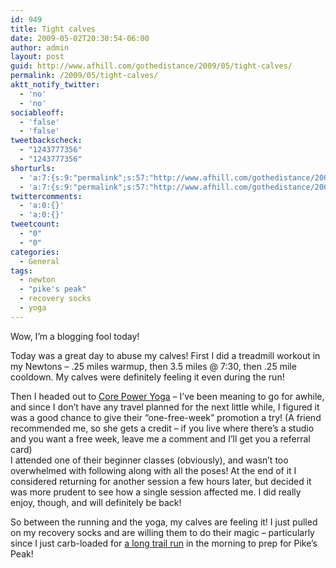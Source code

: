 ```yaml
---
id: 949
title: Tight calves
date: 2009-05-02T20:30:54-06:00
author: admin
layout: post
guid: http://www.afhill.com/gothedistance/2009/05/tight-calves/
permalink: /2009/05/tight-calves/
aktt_notify_twitter:
  - 'no'
  - 'no'
sociableoff:
  - 'false'
  - 'false'
tweetbackscheck:
  - "1243777356"
  - "1243777356"
shorturls:
  - 'a:7:{s:9:"permalink";s:57:"http://www.afhill.com/gothedistance/2009/05/tight-calves/";s:7:"tinyurl";s:25:"http://tinyurl.com/q8hp3y";s:4:"isgd";s:17:"http://is.gd/znYv";s:5:"bitly";s:19:"http://bit.ly/HNSZR";s:5:"snipr";s:22:"http://snipr.com/hx5vg";s:5:"snurl";s:22:"http://snurl.com/hx5vg";s:7:"snipurl";s:24:"http://snipurl.com/hx5vg";}'
  - 'a:7:{s:9:"permalink";s:57:"http://www.afhill.com/gothedistance/2009/05/tight-calves/";s:7:"tinyurl";s:25:"http://tinyurl.com/q8hp3y";s:4:"isgd";s:17:"http://is.gd/znYv";s:5:"bitly";s:19:"http://bit.ly/HNSZR";s:5:"snipr";s:22:"http://snipr.com/hx5vg";s:5:"snurl";s:22:"http://snurl.com/hx5vg";s:7:"snipurl";s:24:"http://snipurl.com/hx5vg";}'
twittercomments:
  - 'a:0:{}'
  - 'a:0:{}'
tweetcount:
  - "0"
  - "0"
categories:
  - General
tags:
  - newton
  - "pike's peak"
  - recovery socks
  - yoga
---
```

Wow, I&#8217;m a blogging fool today!

Today was a great day to abuse my calves! First I did a treadmill workout in my Newtons &#8211; .25 miles warmup, then 3.5 miles @ 7:30, then .25 mile cooldown. My calves were definitely feeling it even during the run! 

Then I headed out to [Core Power Yoga](http://corepoweryoga.com/) &#8211; I&#8217;ve been meaning to go for awhile, and since I don&#8217;t have any travel planned for the next little while, I figured it was a good chance to give their &#8220;one-free-week&#8221; promotion a try! (A friend recommended me, so she gets a credit &#8211; if you live where there&#8217;s a studio and you want a free week, leave me a comment and I&#8217;ll get you a referral card)  
I attended one of their beginner classes (obviously), and wasn&#8217;t too overwhelmed with following along with all the poses! At the end of it I considered returning for another session a few hours later, but decided it was more prudent to see how a single session affected me. I did really enjoy, though, and will definitely be back!

So between the running and the yoga, my calves are feeling it! I just pulled on my recovery socks and are willing them to do their magic &#8211; particularly since I just carb-loaded for [a long trail run](http://www.inclineclub.com/faq.htm#SProto) in the morning to prep for Pike&#8217;s Peak!